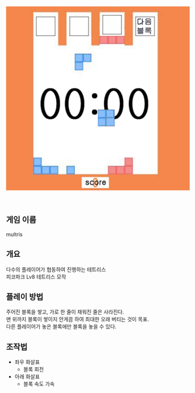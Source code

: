 ![](image.png)

<br/>

## 게임 이름
multris

## 개요
다수의 플레이어가 협동하여 진행하는 테트리스<br/>
피코파크 Lv8 테트리스 모작

## 플레이 방법
주어진 블록을 쌓고, 가로 한 줄이 채워진 줄은 사라진다.<br/>
맨 위까지 블록이 쌓이지 안게끔 하여 최대한 오래 버티는 것이 목표.<br/>
다른 플레이어가 놓은 블록에만 블록을 놓을 수 있다.


## 조작법
- 좌우 화살표
  - 블록 회전
- 아래 화살표
  - 블록 속도 가속

